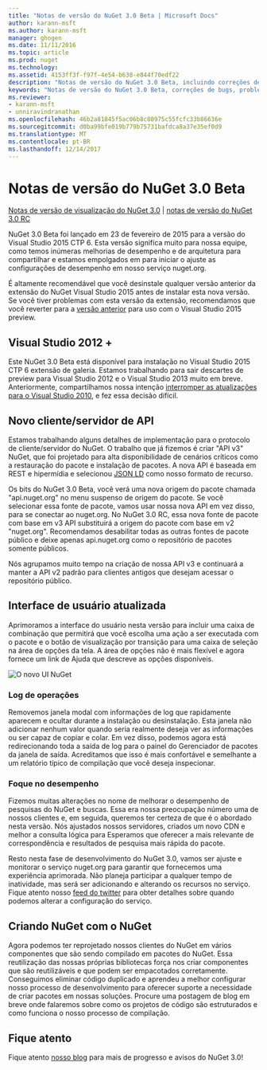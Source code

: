 ```yaml
---
title: "Notas de versão do NuGet 3.0 Beta | Microsoft Docs"
author: karann-msft
ms.author: karann-msft
manager: ghogen
ms.date: 11/11/2016
ms.topic: article
ms.prod: nuget
ms.technology: 
ms.assetid: 4153ff3f-f97f-4e54-b638-e844f70edf22
description: "Notas de versão do NuGet 3.0 Beta, incluindo correções de bugs, problemas conhecidos, recursos adicionados e DCRs."
keywords: "Notas de versão do NuGet 3.0 Beta, correções de bugs, problemas conhecidos, adicionaram recursos, DCRs"
ms.reviewer:
- karann-msft
- unniravindranathan
ms.openlocfilehash: 46b2a81845f5ac06b8c80975c55fcfc33b86636e
ms.sourcegitcommit: d0ba99bfe019b779b75731bafdca8a37e35ef0d9
ms.translationtype: MT
ms.contentlocale: pt-BR
ms.lasthandoff: 12/14/2017
---
```

# <a name="nuget-30-beta-release-notes"></a>Notas de versão do NuGet 3.0 Beta

[Notas de versão de visualização do NuGet 3.0](../release-notes/nuget-3.0-preview.md) | [notas de versão do NuGet 3.0 RC](../release-notes/nuget-3.0-rc.md)

NuGet 3.0 Beta foi lançado em 23 de fevereiro de 2015 para a versão do Visual Studio 2015 CTP 6. Esta versão significa muito para nossa equipe, como temos inúmeras melhorias de desempenho e de arquitetura para compartilhar e estamos empolgados em para iniciar o ajuste as configurações de desempenho em nosso serviço nuget.org.

É altamente recomendável que você desinstale qualquer versão anterior da extensão do NuGet Visual Studio 2015 antes de instalar esta nova versão.  Se você tiver problemas com esta versão da extensão, recomendamos que você reverter para a [versão anterior](http://nuget.codeplex.com/downloads/get/909582) para uso com o Visual Studio 2015 preview.

## <a name="visual-studio-2012"></a>Visual Studio 2012 +

Este NuGet 3.0 Beta está disponível para instalação no Visual Studio 2015 CTP 6 extensão de galeria. Estamos trabalhando para sair descartes de preview para Visual Studio 2012 e o Visual Studio 2013 muito em breve. Anteriormente, compartilhamos nossa intenção [interromper as atualizações para o Visual Studio 2010](http://blog.nuget.org/20141002/visual-studio-2010.html), e fez essa decisão difícil.

## <a name="new-clientserver-api"></a>Novo cliente/servidor de API

Estamos trabalhando alguns detalhes de implementação para o protocolo de cliente/servidor do NuGet. O trabalho que já fizemos é criar "API v3" NuGet, que foi projetado para alta disponibilidade de cenários críticos como a restauração do pacote e instalação de pacotes. A nova API é baseada em REST e hipermídia e selecionou [JSON LD](http://json-ld.org) como nosso formato de recurso.

Os bits do NuGet 3.0 Beta, você verá uma nova origem do pacote chamada "api.nuget.org" no menu suspenso de origem do pacote.   Se você selecionar essa fonte de pacote, vamos usar nossa nova API em vez disso, para se conectar ao nuget.org. No NuGet 3.0 RC, essa nova fonte de pacote com base em v3 API substituirá a origem do pacote com base em v2 "nuget.org".  Recomendamos desabilitar todas as outras fontes de pacote público e deixe apenas api.nuget.org como o repositório de pacotes somente públicos.

Nós agrupamos muito tempo na criação de nossa API v3 e continuará a manter a API v2 padrão para clientes antigos que desejam acessar o repositório público.

## <a name="updated-ui"></a>Interface de usuário atualizada

Aprimoramos a interface do usuário nesta versão para incluir uma caixa de combinação que permitirá que você escolha uma ação a ser executada com o pacote e o botão de visualização por transição para uma caixa de seleção na área de opções da tela.  A área de opções não é mais flexível e agora fornece um link de Ajuda que descreve as opções disponíveis.

![O novo UI NuGet](./media/NuGet-3.0-Beta/updated-ui.png)


### <a name="operation-logging"></a>Log de operações

Removemos janela modal com informações de log que rapidamente aparecem e ocultar durante a instalação ou desinstalação.  Esta janela não adicionar nenhum valor quando seria realmente deseja ver as informações ou ser capaz de copiar e colar.  Em vez disso, podemos agora está redirecionando toda a saída de log para o painel do Gerenciador de pacotes da janela de saída.  Acreditamos que isso é mais confortável e semelhante a um relatório típico de compilação que você deseja inspecionar.


### <a name="focus-on-performance"></a>Foque no desempenho

Fizemos muitas alterações no nome de melhorar o desempenho de pesquisas do NuGet e buscas.  Essa era nossa preocupação número uma de nossos clientes e, em seguida, queremos ter certeza de que é o abordado nesta versão.  Nós ajustados nossos servidores, criados um novo CDN e melhor a consulta lógica para Esperamos que oferecer a mais relevante de correspondência e resultados de pesquisa mais rápida do pacote.

Resto nesta fase de desenvolvimento do NuGet 3.0, vamos ser ajuste e monitorar o serviço nuget.org para garantir que fornecemos uma experiência aprimorada.  Não planeja participar a qualquer tempo de inatividade, mas será ser adicionando e alterando os recursos no serviço.  Fique atento nosso [feed do twitter](http://twitter.com/nuget) para obter detalhes sobre quando podemos alterar a configuração do serviço.

## <a name="building-nuget-with-nuget"></a>Criando NuGet com o NuGet

Agora podemos ter reprojetado nossos clientes do NuGet em vários componentes que são sendo compilado em pacotes do NuGet. Essa reutilização das nossas próprias bibliotecas força nos criar componentes que são reutilizáveis e que podem ser empacotados corretamente.  Conseguimos eliminar código duplicado e aprendeu a melhor configurar nosso processo de desenvolvimento para oferecer suporte a necessidade de criar pacotes em nossas soluções.  Procure uma postagem de blog em breve onde falaremos sobre como os projetos de código são estruturados e como funciona o nosso processo de compilação.

## <a name="stay-tuned"></a>Fique atento

Fique atento [nosso blog](http://blog.nuget.org) para mais de progresso e avisos do NuGet 3.0!
